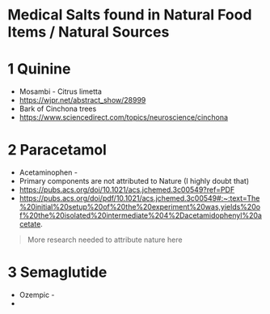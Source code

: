 # Medical Salts found in Natural Food Items / Natural Sources

# 1 Quinine

- Mosambi - Citrus limetta
- https://wjpr.net/abstract_show/28999
- Bark of Cinchona trees
- https://www.sciencedirect.com/topics/neuroscience/cinchona

# 2 Paracetamol

- Acetaminophen -
- Primary components are not attributed to Nature (I highly doubt that)
- https://pubs.acs.org/doi/10.1021/acs.jchemed.3c00549?ref=PDF
- https://pubs.acs.org/doi/pdf/10.1021/acs.jchemed.3c00549#:~:text=The%20initial%20setup%20of%20the%20experiment%20was,yields%20of%20the%20isolated%20intermediate%204%2Dacetamidophenyl%20acetate.

> More research needed to attribute nature here


# 3 Semaglutide

- Ozempic -
- 

